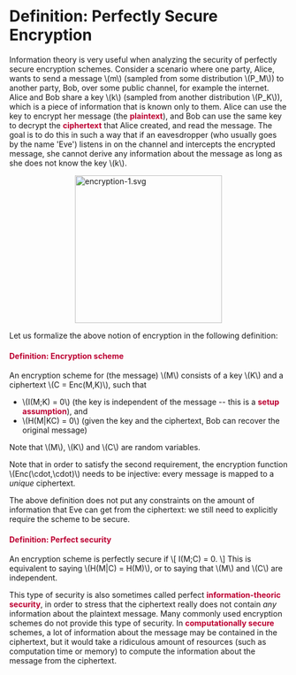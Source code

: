 # Definition: Perfectly Secure Encryption

<p>Information theory is very useful when analyzing the security of perfectly secure encryption schemes. Consider a scenario where one party, Alice, wants to send a message \(m\) (sampled from some distribution \(P_M\)) to another party, Bob, over some public channel, for example the internet. Alice and Bob share a key \(k\) (sampled from another distribution \(P_K\)), which is a piece of information that is known only to them. Alice can use the key to encrypt her message (the <span style="color: #bc0031;"><strong>plaintext</strong></span>), and Bob can use the same key to decrypt the <span style="color: #bc0031;"><strong>ciphertext</strong></span> that Alice created, and read the message. The goal is to do this in such a way that if an eavesdropper (who usually goes by the name 'Eve') listens in on the channel and intercepts the encrypted message, she cannot derive any information about the message as long as she does not know the key \(k\).</p>
<p><img style="display: block; margin-left: auto; margin-right: auto;" src="https://canvas.uva.nl/courses/10933/files/1322438/preview?verifier=HhuMf0MUXBm78gCSeqxAJHoSjtgU702hI44S1nxl" alt="encryption-1.svg" width="266" height="267" data-api-endpoint="https://canvas.uva.nl/api/v1/courses/10933/files/1322438" data-api-returntype="File"></p>
<p>Let us formalize the above notion of encryption in the following definition:</p>
<div class="content-box pad-box-mini border border-trbl border-round">
<h4 style="color: #bc0031;"><strong>Definition: Encryption scheme</strong></h4>
An encryption scheme for (the message) \(M\) consists of a key \(K\) and a ciphertext \(C = Enc(M,K)\), such that
<ul>
<li>\(I(M;K) = 0\) (the key is independent of the message -- this is a <span style="color: #bc0031;"><strong>setup assumption</strong></span>), and</li>
<li>\(H(M|KC) = 0\) (given the key and the ciphertext, Bob can recover the original message)</li>
</ul>
Note that \(M\), \(K\) and \(C\) are random variables.</div>
<p>Note that in order to satisfy the second requirement, the encryption function \(Enc(\cdot,\cdot)\) needs to be injective: every message is mapped to a <i>unique</i> ciphertext.</p>
<p>The above definition does not put any constraints on the amount of information that Eve can get from the ciphertext: we still need to explicitly require the scheme to be secure.</p>
<div class="content-box pad-box-mini border border-trbl border-round">
<h4 style="color: #bc0031;"><strong>Definition: Perfect security</strong></h4>
An encryption scheme is perfectly secure if \[ I(M;C) = 0. \] This is equivalent to saying \(H(M|C) = H(M)\), or to saying that \(M\) and \(C\) are independent.</div>
<p>This type of security is also sometimes called perfect <span style="color: #bc0031;"><strong>information-theoric security</strong></span>, in order to stress that the ciphertext really does not contain <i>any</i> information about the plaintext message. Many commonly used encryption schemes do not provide this type of security. In <span style="color: #bc0031;"><strong>computationally secure</strong></span> schemes, a lot of information about the message may be contained in the ciphertext, but it would take a ridiculous amount of resources (such as computation time or memory) to compute the information about the message from the ciphertext.</p>